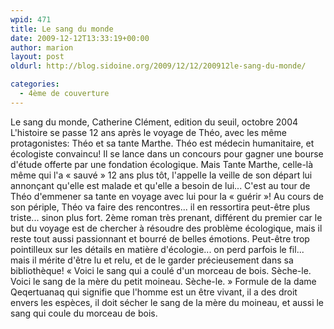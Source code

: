 ```yaml
---
wpid: 471
title: Le sang du monde
date: 2009-12-12T13:33:19+00:00
author: marion
layout: post
oldurl: http://blog.sidoine.org/2009/12/12/200912le-sang-du-monde/

categories:
  - 4ème de couverture
---
```

Le sang du monde, Catherine Clément, edition du seuil, octobre 2004 L'histoire se passe 12 ans après le voyage de Théo, avec les même protagonistes: Théo et sa tante Marthe. Théo est médecin humanitaire, et écologiste convaincu! Il se lance dans un concours pour gagner une bourse d'étude offerte par une fondation écologique. Mais Tante Marthe, celle-là même qui l'a « sauvé » 12 ans plus tôt, l'appelle la veille de son départ lui annonçant qu'elle est malade et qu'elle a besoin de lui... C'est au tour de Théo d'emmener sa tante en voyage avec lui pour la « guérir »! Au cours de son périple, Théo va faire des rencontres... il en ressortira peut-être plus triste... sinon plus fort. 2ème roman très prenant, différent du premier car le but du voyage est de chercher à résoudre des problème écologique, mais il reste tout aussi passionnant et bourré de belles émotions. Peut-être trop pointilleux sur les détails en matière d'écologie... on perd parfois le fil... mais il mérite d'être lu et relu, et de le garder précieusement dans sa bibliothèque! « Voici le sang qui a coulé d'un morceau de bois. Sèche-le. Voici le sang de la mère du petit moineau. Sèche-le. » Formule de la dame Qeqertuanaq qui signifie que l'homme est un être vivant, il a des droit envers les espèces, il doit sécher le sang de la mère du moineau, et aussi le sang qui coule du morceau de bois.